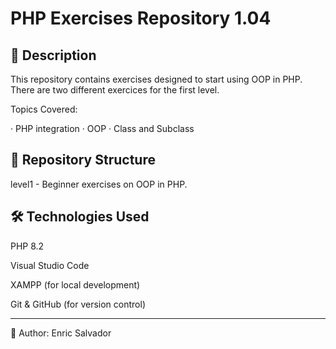 # PHP Exercises Repository 1.04

## 📌 **Description**

This repository contains exercises designed to start using OOP in PHP.
There are two different exercices for the first level.

Topics Covered:

 · PHP integration
 · OOP
 · Class and Subclass

## 📁 **Repository Structure**

 level1 - Beginner exercises on OOP in PHP. 

## 🛠️ **Technologies Used**

PHP 8.2

Visual Studio Code

XAMPP (for local development)

Git & GitHub (for version control)

___

👤 Author: Enric Salvador
